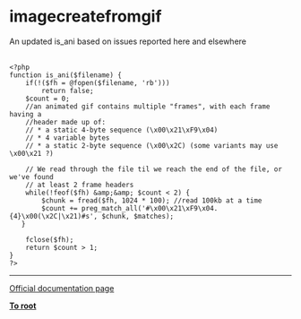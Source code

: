 # imagecreatefromgif



An updated is_ani based on issues reported here and elsewhere<br><br>

```
<?php
function is_ani($filename) {
    if(!($fh = @fopen($filename, 'rb')))
        return false;
    $count = 0;
    //an animated gif contains multiple "frames", with each frame having a 
    //header made up of:
    // * a static 4-byte sequence (\x00\x21\xF9\x04)
    // * 4 variable bytes
    // * a static 2-byte sequence (\x00\x2C) (some variants may use \x00\x21 ?)
    
    // We read through the file til we reach the end of the file, or we've found 
    // at least 2 frame headers
    while(!feof($fh) &amp;&amp; $count < 2) {
        $chunk = fread($fh, 1024 * 100); //read 100kb at a time
        $count += preg_match_all('#\x00\x21\xF9\x04.{4}\x00(\x2C|\x21)#s', $chunk, $matches);
   }
    
    fclose($fh);
    return $count > 1;
}
?>
```
  

---

[Official documentation page](https://www.php.net/manual/en/function.imagecreatefromgif.php)

**[To root](/README.md)**